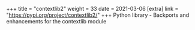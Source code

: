+++
title = "contextlib2"
weight = 33
date = 2021-03-06
[extra]
link = "https://pypi.org/project/contextlib2/"
+++
Python library - Backports and enhancements for the contextlib module

